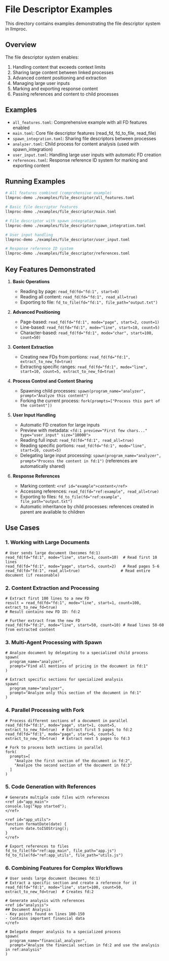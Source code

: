 # File Descriptor Examples

This directory contains examples demonstrating the file descriptor system in llmproc.

## Overview

The file descriptor system enables:
1. Handling content that exceeds context limits
2. Sharing large content between linked processes
3. Advanced content positioning and extraction
4. Managing large user inputs
5. Marking and exporting response content
6. Passing references and content to child processes

## Examples

- `all_features.toml`: Comprehensive example with all FD features enabled
- `main.toml`: Core file descriptor features (read_fd, fd_to_file, read_file)
- `spawn_integration.toml`: Sharing file descriptors between processes
- `analyzer.toml`: Child process for content analysis (used with spawn_integration)
- `user_input.toml`: Handling large user inputs with automatic FD creation
- `references.toml`: Response reference ID system for marking and exporting content

## Running Examples

```bash
# All features combined (comprehensive example)
llmproc-demo ./examples/file_descriptor/all_features.toml

# Basic file descriptor features
llmproc-demo ./examples/file_descriptor/main.toml

# File descriptor with spawn integration
llmproc-demo ./examples/file_descriptor/spawn_integration.toml

# User input handling
llmproc-demo ./examples/file_descriptor/user_input.toml

# Response reference ID system
llmproc-demo ./examples/file_descriptor/references.toml
```

## Key Features Demonstrated

1. **Basic Operations**
   - Reading by page: `read_fd(fd="fd:1", start=0)`
   - Reading all content: `read_fd(fd="fd:1", read_all=true)`
   - Exporting to file: `fd_to_file(fd="fd:1", file_path="output.txt")`

2. **Advanced Positioning**
   - Page-based: `read_fd(fd="fd:1", mode="page", start=2, count=1)`
   - Line-based: `read_fd(fd="fd:1", mode="line", start=10, count=5)`
   - Character-based: `read_fd(fd="fd:1", mode="char", start=100, count=50)`

3. **Content Extraction**
   - Creating new FDs from portions: `read_fd(fd="fd:1", extract_to_new_fd=true)`
   - Extracting specific ranges: `read_fd(fd="fd:1", mode="line", start=10, count=5, extract_to_new_fd=true)`

4. **Process Control and Content Sharing**
   - Spawning child processes: `spawn(program_name="analyzer", prompt="Analyze this content")`
   - Forking the current process: `fork(prompts=["Process this part of the content"])`

5. **User Input Handling**
   - Automatic FD creation for large inputs
   - Preview with metadata: `<fd:1 preview="First few chars..." type="user_input" size="10000">`
   - Reading full input: `read_fd(fd="fd:1", read_all=true)`
   - Reading specific portions: `read_fd(fd="fd:1", mode="line", start=10, count=5)`
   - Delegating large input processing: `spawn(program_name="analyzer", prompt="Process the content in fd:1")` (references are automatically shared)

6. **Response References**
   - Marking content: `<ref id="example">content</ref>`
   - Accessing references: `read_fd(fd="ref:example", read_all=true)`
   - Exporting to files: `fd_to_file(fd="ref:example", file_path="output.txt")`
   - Automatic inheritance by child processes: references created in parent are available to children

## Use Cases

### 1. Working with Large Documents

```
# User sends large document (becomes fd:1)
read_fd(fd="fd:1", mode="line", start=1, count=10)  # Read first 10 lines
read_fd(fd="fd:1", mode="page", start=5, count=2)   # Read pages 5-6
read_fd(fd="fd:1", read_all=true)                  # Read entire document (if reasonable)
```

### 2. Content Extraction and Processing

```
# Extract first 100 lines to a new FD
result = read_fd(fd="fd:1", mode="line", start=1, count=100, extract_to_new_fd=true)
# Result contains new FD ID: fd:2

# Further extract from the new FD
read_fd(fd="fd:2", mode="line", start=50, count=10) # Read lines 50-60 from extracted content
```

### 3. Multi-Agent Processing with Spawn

```
# Analyze document by delegating to a specialized child process
spawn(
  program_name="analyzer",
  prompt="Find all mentions of pricing in the document in fd:1"
)

# Extract specific sections for specialized analysis
spawn(
  program_name="analyzer",
  prompt="Analyze only this section of the document in fd:1"
)
```

### 4. Parallel Processing with Fork

```
# Process different sections of a document in parallel
read_fd(fd="fd:1", mode="page", start=1, count=5, extract_to_new_fd=true)  # Extract first 5 pages to fd:2
read_fd(fd="fd:1", mode="page", start=6, count=5, extract_to_new_fd=true)  # Extract next 5 pages to fd:3

# Fork to process both sections in parallel
fork(
  prompts=[
    "Analyze the first section of the document in fd:2",
    "Analyze the second section of the document in fd:3"
  ]
)
```

### 5. Code Generation with References

```
# Generate multiple code files with references
<ref id="app_main">
console.log("App started");
</ref>

<ref id="app_utils">
function formatDate(date) {
  return date.toISOString();
}
</ref>

# Export references to files
fd_to_file(fd="ref:app_main", file_path="app.js")
fd_to_file(fd="ref:app_utils", file_path="utils.js")
```

### 6. Combining Features for Complex Workflows

```
# User sends large document (becomes fd:1)
# Extract a specific section and create a reference for it
read_fd(fd="fd:1", mode="line", start=100, count=50, extract_to_new_fd=true)  # Creates fd:2

# Generate analysis with references
<ref id="analysis">
## Document Analysis
- Key points found on lines 100-150
- Contains important financial data
</ref>

# Delegate deeper analysis to a specialized process
spawn(
  program_name="financial_analyzer",
  prompt="Analyze the financial section in fd:2 and use the analysis in ref:analysis"
)
```
